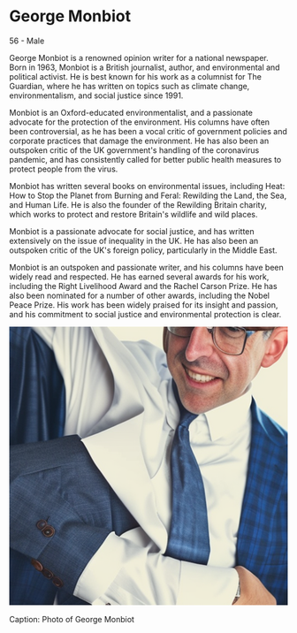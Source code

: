 
# George Monbiot
56 - Male


George Monbiot is a renowned opinion writer for a national newspaper. Born in 1963, Monbiot is a British journalist, author, and environmental and political activist. He is best known for his work as a columnist for The Guardian, where he has written on topics such as climate change, environmentalism, and social justice since 1991.

Monbiot is an Oxford-educated environmentalist, and a passionate advocate for the protection of the environment. His columns have often been controversial, as he has been a vocal critic of government policies and corporate practices that damage the environment. He has also been an outspoken critic of the UK government's handling of the coronavirus pandemic, and has consistently called for better public health measures to protect people from the virus.

Monbiot has written several books on environmental issues, including Heat: How to Stop the Planet from Burning and Feral: Rewilding the Land, the Sea, and Human Life. He is also the founder of the Rewilding Britain charity, which works to protect and restore Britain's wildlife and wild places.

Monbiot is a passionate advocate for social justice, and has written extensively on the issue of inequality in the UK. He has also been an outspoken critic of the UK's foreign policy, particularly in the Middle East.

Monbiot is an outspoken and passionate writer, and his columns have been widely read and respected. He has earned several awards for his work, including the Right Livelihood Award and the Rachel Carson Prize. He has also been nominated for a number of other awards, including the Nobel Peace Prize. His work has been widely praised for its insight and passion, and his commitment to social justice and environmental protection is clear.


![George Monbiot, a 56 year old male, is a renowned opinion writer for a national newspaper. He has a sharp jawline and piercing gaze. He wears a navy blue suit with a white shirt and a patterned tie. His hair is styled in a short, neat cut. He has a confident and determined expression on his face, ready to share his opinion on current events.](../images/2.png)

Caption: Photo of George Monbiot

